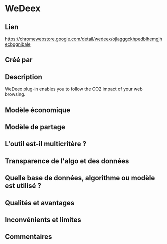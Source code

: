# WeDeex

## Lien

https://chromewebstore.google.com/detail/wedeex/ojlagggckhpedblhemgjhecbggnibale

## Créé par



## Description

WeDeex plug-in enables you to follow the CO2 impact of your web browsing.

## Modèle économique



## Modèle de partage



## L'outil est-il multicritère ?



## Transparence de l'algo et des données



## Quelle base de données, algorithme ou modèle est utilisé ?



## Qualités et avantages



## Inconvénients et limites



## Commentaires



